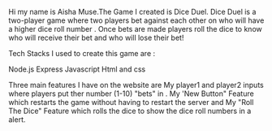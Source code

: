 
   Hi my name is Aisha Muse.The Game I created is Dice Duel. Dice Duel is a two-player game where two players bet against each other on who will have a higher dice roll number . Once bets are made players roll the dice to know who will receive their bet and who will lose their bet!

Tech Stacks I used to create this game are :

Node.js
Express
Javascript
Html
and css

Three main features I have on the website are My player1 and player2 inputs where players put ther number (1-10) "bets" in . My 'New Button" Feature which restarts the game without having to restart the server  and My "Roll The Dice" Feature which rolls the dice to show the dice roll numbers in a alert.
